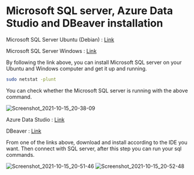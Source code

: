 # Microsoft SQL server, Azure Data Studio and DBeaver installation

Microsoft SQL Server Ubuntu (Debian) : [Link](https://docs.microsoft.com/en-us/sql/linux/quickstart-install-connect-ubuntu?view=sql-server-ver15)

Microsoft SQL Server Windows : [Link](https://www.microsoft.com/tr-tr/sql-server/sql-server-downloads)

By following the link above, you can install Microsoft SQL server on your Ubuntu and Windows computer and get it up and running.

```bash
sudo netstat -plunt
```

You can check whether the Microsoft SQL server is running with the above command.

![Screenshot_2021-10-15_20-38-09](https://user-images.githubusercontent.com/54184905/137530819-5dd6300b-bfd0-432f-836e-5122be183cb4.png)

Azure Data Studio : [Link](https://docs.microsoft.com/en-us/sql/azure-data-studio/download-azure-data-studio?view=sql-server-ver15)

DBeaver : [Link](https://dbeaver.io/)

From one of the links above, download and install according to the IDE you want. Then connect with SQL server, after this step you can run your sql commands.

![Screenshot_2021-10-15_20-51-46](https://user-images.githubusercontent.com/54184905/137531468-5eb8b442-170d-480d-b7ed-6e949f354395.png) ![Screenshot_2021-10-15_20-52-48](https://user-images.githubusercontent.com/54184905/137531463-c58ce9a6-338e-4549-9d62-3d37fa0750c1.png)

